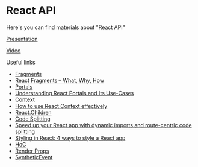 # React API

Here's you can find materials about "React API"

[Presentation](https://docs.google.com/presentation/d/1X7Vu_EzFLra64QIpdhvxvHlwO13Xl-IUBxuKIPJfLj0/edit?usp=sharing)

[Video](https://drive.google.com/file/d/1O4kmw7Fi-KHj3LLlJGOdbVno5R10vauW/view?usp=sharing)

Useful links

- [Fragments](https://reactjs.org/docs/fragments.html)
- [React Fragments – What, Why, How](https://dev.to/tumee/react-fragments-what-why-how-2kh1)
- [Portals](https://reactjs.org/docs/portals.html)
- [Understanding React Portals and Its Use-Cases](https://blog.bitsrc.io/understanding-react-portals-ab79827732c7)
- [Context](https://reactjs.org/docs/context.html)
- [How to use React Context effectively](https://kentcdodds.com/blog/how-to-use-react-context-effectively)
- [React.Children](https://reactjs.org/docs/react-api.html#reactchildren)
- [Code Splitting](https://reactjs.org/docs/code-splitting.html)
- [Speed up your React app with dynamic imports and route-centric code splitting](https://blog.logrocket.com/speed-up-react-app-dynamic-imports-route-centric-code-splitting/)
- [Styling in React: 4 ways to style a React app](https://blog.logrocket.com/the-best-styling-in-react-tutorial-youve-ever-seen-676f1284b945/)
- [HoC](https://reactjs.org/docs/higher-order-components.html)
- [Render Props](https://reactjs.org/docs/render-props.html)
- [SyntheticEvent](https://reactjs.org/docs/events.html)

